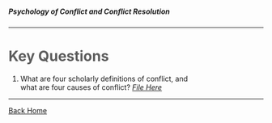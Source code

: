 ##### Psychology of Conflict and Conflict Resolution

- - -

# <span style="color: #5d5d5d;">Key Questions</span>

1. What are four scholarly definitions of conflict, and  
 what are four causes of conflict? _[File Here](./one.md)_

- - -
[Back Home](../README.md)